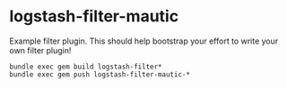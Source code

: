 # logstash-filter-mautic
Example filter plugin. This should help bootstrap your effort to write your own filter plugin!


```
bundle exec gem build logstash-filter*
bundle exec gem push logstash-filter-mautic-*
```
